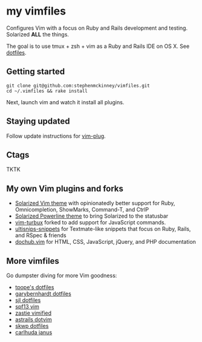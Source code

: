 # my vimfiles

Configures Vim with a focus on Ruby and Rails development
and testing. Solarized **ALL** the things.

The goal is to use tmux + zsh + vim as a Ruby and Rails IDE on OS X. See
[dotfiles](https://github.com/stephenmckinney/dotfiles).

## Getting started

```shell
git clone git@github.com:stephenmckinney/vimfiles.git
cd ~/.vimfiles && rake install
```

Next, launch vim and watch it install all plugins.

## Staying updated

Follow update instructions for [vim-plug](https://github.com/junegunn/vim-plug).

## Ctags

TKTK

## My own Vim plugins and forks

* [Solarized Vim theme](https://github.com/stephenmckinney/vim-colors-solarized) with opinionatedly better support for Ruby, Omnicompletion, ShowMarks, Command-T, and CtrlP
* [Solarized Powerline theme](https://github.com/stephenmckinney/vim-solarized-powerline) to bring Solarized to the statusbar
* [vim-turbux](https://github.com/stephenmckinney/vim-turbux) forked to
    add support for JavaScript commands.
* [ultisnips-snippets](https://github.com/stephenmckinney/ultisnips-snippets) for Textmate-like snippets that focus on Ruby, Rails, and RSpec & friends
* [dochub.vim](https://github.com/stephenmckinney/vim-dochub) for HTML, CSS, JavaScript, jQuery, and PHP documentation

## More vimfiles

Go dumpster diving for more Vim goodness:

* [tpope's dotfiles](https://github.com/tpope/tpope)
* [garybernhardt dotfiles](https://github.com/garybernhardt/dotfiles)
* [sjl dotfiles](https://github.com/sjl/dotfiles)
* [spf13 vim](https://github.com/spf13/spf13-vim)
* [zastie vimified](https://github.com/zaiste/vimified)
* [astrails dotvim](https://github.com/astrails/dotvim)
* [skwp dotfiles](https://github.com/skwp/dotfiles)
* [carlhuda janus](https://github.com/carlhuda/janus)
